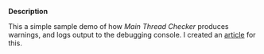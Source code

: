 **Description**

This a simple sample demo of how *Main Thread Checker* produces warnings, and logs output to the debugging console. I created an [article](https://maryalexissolis.com/index.php/2017/08/03/main-thread-checker-demo/) for this.
